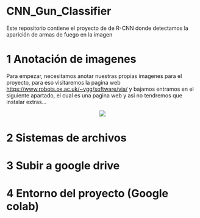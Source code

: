 # CNN_Gun_Classifier
Este repositorio contiene el proyecto de de R-CNN donde detectamos la aparición de armas de fuego en la imagen 

# 1 Anotación de imagenes

Para empezar, necesitamos anotar nuestras propias imagenes para el proyecto, para eso visitaremos la pagina web https://www.robots.ox.ac.uk/~vgg/software/via/ y bajamos entramos en el siguiente apartado, el cual es una pagina web y asi no tendremos que instalar extras...

<p align="center">
  <img src="https://user-images.githubusercontent.com/94633259/150449962-ab819e98-8abd-45d1-88d2-0c83bedac520.png" />
</p>


# 2 Sistemas de archivos
# 3 Subir a google drive
# 4 Entorno del proyecto (Google colab)
